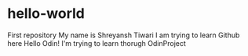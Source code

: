 # hello-world
First repository
My name is Shreyansh Tiwari
I am trying to learn Github here
Hello Odin!
I'm trying to learn thorugh OdinProject